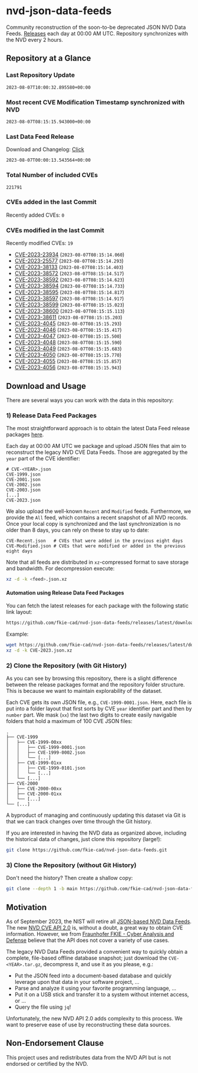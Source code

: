 # nvd-json-data-feeds

Community reconstruction of the soon-to-be deprecated JSON NVD Data Feeds. 
[Releases](https://github.com/fkie-cad/nvd-json-data-feeds/releases/latest) each day at 00:00 AM UTC.
Repository synchronizes with the NVD every 2 hours.

## Repository at a Glance

### Last Repository Update

```plain
2023-08-07T10:00:32.895580+00:00
```

### Most recent CVE Modification Timestamp synchronized with NVD

```plain
2023-08-07T08:15:15.943000+00:00
```

### Last Data Feed Release

Download and Changelog: [Click](https://github.com/fkie-cad/nvd-json-data-feeds/releases/latest)

```plain
2023-08-07T00:00:13.543564+00:00
```

### Total Number of included CVEs

```plain
221791
```

### CVEs added in the last Commit

Recently added CVEs: `0`



### CVEs modified in the last Commit

Recently modified CVEs: `19`

* [CVE-2023-23934](CVE-2023/CVE-2023-239xx/CVE-2023-23934.json) (`2023-08-07T08:15:14.060`)
* [CVE-2023-25577](CVE-2023/CVE-2023-255xx/CVE-2023-25577.json) (`2023-08-07T08:15:14.293`)
* [CVE-2023-38133](CVE-2023/CVE-2023-381xx/CVE-2023-38133.json) (`2023-08-07T08:15:14.403`)
* [CVE-2023-38572](CVE-2023/CVE-2023-385xx/CVE-2023-38572.json) (`2023-08-07T08:15:14.517`)
* [CVE-2023-38592](CVE-2023/CVE-2023-385xx/CVE-2023-38592.json) (`2023-08-07T08:15:14.623`)
* [CVE-2023-38594](CVE-2023/CVE-2023-385xx/CVE-2023-38594.json) (`2023-08-07T08:15:14.733`)
* [CVE-2023-38595](CVE-2023/CVE-2023-385xx/CVE-2023-38595.json) (`2023-08-07T08:15:14.817`)
* [CVE-2023-38597](CVE-2023/CVE-2023-385xx/CVE-2023-38597.json) (`2023-08-07T08:15:14.917`)
* [CVE-2023-38599](CVE-2023/CVE-2023-385xx/CVE-2023-38599.json) (`2023-08-07T08:15:15.023`)
* [CVE-2023-38600](CVE-2023/CVE-2023-386xx/CVE-2023-38600.json) (`2023-08-07T08:15:15.113`)
* [CVE-2023-38611](CVE-2023/CVE-2023-386xx/CVE-2023-38611.json) (`2023-08-07T08:15:15.203`)
* [CVE-2023-4045](CVE-2023/CVE-2023-40xx/CVE-2023-4045.json) (`2023-08-07T08:15:15.293`)
* [CVE-2023-4046](CVE-2023/CVE-2023-40xx/CVE-2023-4046.json) (`2023-08-07T08:15:15.417`)
* [CVE-2023-4047](CVE-2023/CVE-2023-40xx/CVE-2023-4047.json) (`2023-08-07T08:15:15.500`)
* [CVE-2023-4048](CVE-2023/CVE-2023-40xx/CVE-2023-4048.json) (`2023-08-07T08:15:15.590`)
* [CVE-2023-4049](CVE-2023/CVE-2023-40xx/CVE-2023-4049.json) (`2023-08-07T08:15:15.683`)
* [CVE-2023-4050](CVE-2023/CVE-2023-40xx/CVE-2023-4050.json) (`2023-08-07T08:15:15.770`)
* [CVE-2023-4055](CVE-2023/CVE-2023-40xx/CVE-2023-4055.json) (`2023-08-07T08:15:15.857`)
* [CVE-2023-4056](CVE-2023/CVE-2023-40xx/CVE-2023-4056.json) (`2023-08-07T08:15:15.943`)


## Download and Usage

There are several ways you can work with the data in this repository:

### 1) Release Data Feed Packages

The most straightforward approach is to obtain the latest Data Feed release packages [here](https://github.com/fkie-cad/nvd-json-data-feeds/releases/latest).

Each day at 00:00 AM UTC we package and upload JSON files that aim to reconstruct the legacy NVD CVE Data Feeds.
Those are aggregated by the `year` part of the CVE identifier:

```
# CVE-<YEAR>.json
CVE-1999.json
CVE-2001.json
CVE-2002.json
CVE-2003.json
[...]
CVE-2023.json
```

We also upload the well-known `Recent` and `Modified` feeds.
Furthermore, we provide the `All` feed, which contains a recent snapshot of all NVD records.
Once your local copy is synchronized and the last synchronization is no older than 8 days, you can rely on these to stay up to date:

```plain
CVE-Recent.json   # CVEs that were added in the previous eight days
CVE-Modified.json # CVEs that were modified or added in the previous eight days
```

Note that all feeds are distributed in `xz`-compressed format to save storage and bandwidth.
For decompression execute:

```sh
xz -d -k <feed>.json.xz
```


#### Automation using Release Data Feed Packages

You can fetch the latest releases for each package with the following static link layout:

```sh
https://github.com/fkie-cad/nvd-json-data-feeds/releases/latest/download/CVE-<YEAR>.json.xz
```

Example:

```sh
wget https://github.com/fkie-cad/nvd-json-data-feeds/releases/latest/download/CVE-2023.json.xz
xz -d -k CVE-2023.json.xz
```

### 2) Clone the Repository (with Git History)

As you can see by browsing this repository, there is a slight difference between the release packages format and the repository folder structure.
This is because we want to maintain explorability of the dataset.

Each CVE gets its own JSON file, e.g., `CVE-1999-0001.json`.
Here, each file is put into a folder layout that first sorts by CVE `year` identifier part and then by `number` part.
We mask (`xx`) the last two digits to create easily navigable folders that hold a maximum of 100 CVE JSON files:

```plain
.
├── CVE-1999
│   ├── CVE-1999-00xx
│   │   ├── CVE-1999-0001.json
│   │   ├── CVE-1999-0002.json
│   │   └── [...]
│   ├── CVE-1999-01xx
│   │   ├── CVE-1999-0101.json
│   │   └── [...]
│   └── [...]
├── CVE-2000
│   ├── CVE-2000-00xx
│   ├── CVE-2000-01xx
│   └── [...]
└── [...]
```

A byproduct of managing and continuously updating this dataset via Git is that we can track changes over time through the Git history.

If you are interested in having the NVD data as organized above, including the historical data of changes, just clone this repository (large!):

```sh
git clone https://github.com/fkie-cad/nvd-json-data-feeds.git
```

### 3) Clone the Repository (without Git History)

Don't need the history? Then create a shallow copy:

```sh
git clone --depth 1 -b main https://github.com/fkie-cad/nvd-json-data-feeds.git
```

## Motivation

As of September 2023, the NIST will retire all [JSON-based NVD Data Feeds](https://nvd.nist.gov/vuln/data-feeds#divRetirementBanner-1).
The new [NVD CVE API 2.0](https://nvd.nist.gov/developers/vulnerabilities) is, without a doubt, a great way to obtain CVE information.
However, we from [Fraunhofer FKIE - Cyber Analysis and Defense](https://www.fkie.fraunhofer.de/en/departments/cad.html) believe that the API does not cover a variety of use cases.

The legacy NVD Data Feeds provided a convenient way to quickly obtain a complete, file-based offline database snapshot; just download the `CVE-<YEAR>.tar.gz`, decompress it, and use it as you please, e.g.:

* Put the JSON feed into a document-based database and quickly leverage upon that data in your software project, ...
* Parse and analyze it using your favorite programming language, ...
* Put it on a USB stick and transfer it to a system without internet access, or ...
* Query the file using `jq`!

Unfortunately, the new NVD API 2.0 adds complexity to this process.
We want to preserve ease of use by reconstructing these data sources.

## Non-Endorsement Clause

This project uses and redistributes data from the NVD API but is not endorsed or certified by the NVD.